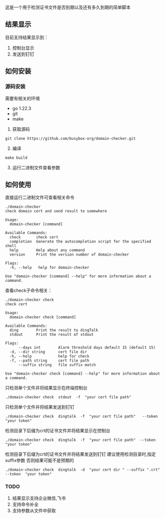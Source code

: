 这是一个用于检测证书文件是否到期以及还有多久到期的简单脚本


## 结果显示
目前支持结果显示到：
1. 控制台显示 
2. 发送到钉钉



## 如何安装
### 源码安装
需要有相关的环境
- go 1.22.3
- git
- make
1. 获取源码
```shell
git clone https://github.com/busybox-org/domain-checker.git 
```
2. 编译
```shell
make build 
```
3. 运行二进制文件查看参数


## 如何使用
直接运行二进制文件可查看相关命令
```shell
./domain-checker
check domain cert and send result to somewhere

Usage:
  domain-checker [command]

Available Commands:
  check       check cert
  completion  Generate the autocompletion script for the specified shell
  help        Help about any command
  version     Print the version number of domain-checker

Flags:
  -h, --help   help for domain-checker

Use "domain-checker [command] --help" for more information about a command.
```
查看check子命令相关：
```shell
./domain-checker check
check cert

Usage:
  domain-checker check [command]

Available Commands:
  ding        Print the result to dingTalk
  stdout      Print the result of stdout

Flags:
      --days int        Alarm threshold days default 15 (default 15)
  -d, --dir string      cert file dir
  -h, --help            help for check
  -f, --path string     cert file path
      --suffix string   file suffix match

Use "domain-checker check [command] --help" for more information about a command.

```

只检测单个文件并将结果显示在终端控制台
```shell
./domain-checker check  stdout  -f  "your cert file path" 
```
只检测单个文件并将结果发送到钉钉
```shell
./domain-checker check  dingtalk  -f  "your cert file path"   --token  "your token"
```

检测目录下后缀为crt的证书文件并将结果显示在控制台
```shell
./domain-checker check  dingtalk  -f  "your cert file path"  --token  "your token"
```

检测目录下后缀为crt的证书文件并将结果发送到钉钉
建议使用检测目录时,指定suffix参数 否则结果可能不是预期的
```shell
./domain-checker check  dingtalk  -d  "your cert dir " --suffix ".crt"  --token  "your token"
```


### TODO
1. 结果显示支持企业微信,飞书
2. 支持命令补全
3. 支持参数从文件中获取
